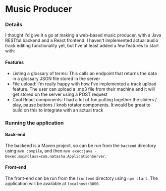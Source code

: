 # Music Producer

### Details

I thought I'd give it a go at making a web-based music producer, with a Java RESTful backend and a React frontend. I haven't implemented actual audio track editing functionality yet, but I've at least added a few features to start with:

#### Features

- Listing a glossary of terms: This calls an endpoint that returns the data in a glossary JSON file stored in the server
- File upload: I'm really happy with how I've implemented a track upload feature. The user can upload a .mp3 file from their machine and it will get stored on the server using a POST request
- Cool React components: I had a lot of fun putting together the sliders / play, pause buttons / knob rotator components. It would be great to build on this to integrate with an actual track

### Running the application

#### Back-end

The backend is a Maven project, so can be run from the `backend` directory using `mvn compile`, and then `mvn exec:java -Dexec.mainClass=com.natasha.ApplicationServer`.

#### Front-end

The front-end can be run from the `frontend` directory using `npm start`. The application will be available at `localhost:3000`.


